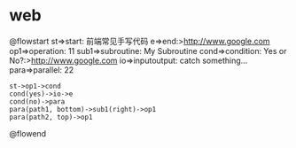 # web

 @flowstart
    st=>start: 前端常见手写代码
    e=>end:>http://www.google.com
    op1=>operation: 11
    sub1=>subroutine: My Subroutine
    cond=>condition: Yes
    or No?:>http://www.google.com
    io=>inputoutput: catch something...
    para=>parallel: 22

    st->op1->cond
    cond(yes)->io->e
    cond(no)->para
    para(path1, bottom)->sub1(right)->op1
    para(path2, top)->op1
@flowend
 <Vssue title="web" />
